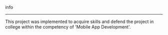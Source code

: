 info
______________________
This project was implemented to acquire skills and defend the project in college within the competency of 'Mobile App Development'.
